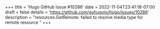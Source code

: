 +++
title = 'Hugo GitHub Issue #10286'
date = 2022-11-04T23:41:18-07:00
draft = false
details = 'https://github.com/gohugoio/hugo/issues/10286'
description = "resources.GetRemote: failed to resolve media type for remote resource "
+++
